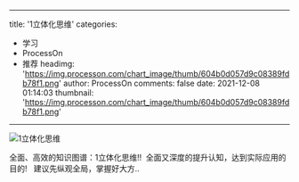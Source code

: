 
---
title: '1立体化思维'
categories: 
 - 学习
 - ProcessOn
 - 推荐
headimg: 'https://img.processon.com/chart_image/thumb/604b0d057d9c08389fdb78f1.png'
author: ProcessOn
comments: false
date: 2021-12-08 01:14:03
thumbnail: 'https://img.processon.com/chart_image/thumb/604b0d057d9c08389fdb78f1.png'
---

<div>   
<img class="thumb" alt="1立体化思维" src="https://img.processon.com/chart_image/thumb/604b0d057d9c08389fdb78f1.png" referrerpolicy="no-referrer">
<p>全面、高效的知识图谱：1立体化思维!!
 全面又深度的提升认知，达到实际应用的目的!
  建议先纵观全局，掌握好大方..</p>  
</div>
            